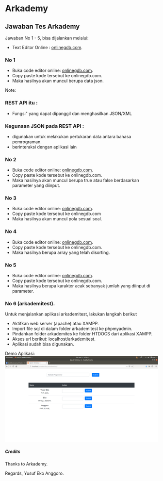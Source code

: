 # Arkademy

## Jawaban Tes Arkademy

Jawaban No 1 - 5, bisa dijalankan melalui:
- Text Editor Online : [onlinegdb.com](https://www.onlinegdb.com/).

### No 1
- Buka code editor online: [onlinegdb.com](https://www.onlinegdb.com/).
- Copy paste kode tersebut ke onlinegdb.com.
- Maka hasilnya akan muncul berupa data json.

Note:
### REST API itu :
- Fungsi" yang dapat dipanggil dan menghasilkan JSON/XML
### Kegunaan JSON pada REST API : 
- digunakan untuk melakukan pertukaran data antara bahasa pemrograman.
- berinteraksi dengan aplikasi lain 
### No 2
- Buka code editor online: [onlinegdb.com](https://www.onlinegdb.com/).
- Copy paste kode tersebut ke onlinegdb.com.
- Maka hasilnya akan muncul berupa true atau false berdasarkan parameter yang diinput.

### No 3
- Buka code editor online: [onlinegdb.com](https://www.onlinegdb.com/).
- Copy paste kode tersebut ke onlinegdb.com
- Maka hasilnya akan muncul pola sesuai soal.

### No 4
- Buka code editor online: [onlinegdb.com](https://www.onlinegdb.com/).
- Copy paste kode tersebut ke onlinegdb.com.
- Maka hasilnya berupa array yang telah disorting.

### No 5
- Buka code editor online: [onlinegdb.com](https://www.onlinegdb.com/).
- Copy paste kode tersebut ke onlinegdb.com.
- Maka hasilnya berupa karakter acak sebanyak jumlah yang diinput di parameter.

### No 6 (arkademitest).
Untuk menjalankan aplikasi arkademitest, lakukan langkah berikut
- Aktifkan web server (apache) atau XAMPP.
- Import file sql di dalam folder arkademitest ke phpmyadmin.
- Pindahkan folder arkademites ke folder HTDOCS dari aplikasi XAMPP.
- Akses url berikut: localhost/arkademitest.
- Aplikasi sudah bisa digunakan.

Demo Aplikasi:
![Demo Aplikasi](img/demo.png)

##### Credits
Thanks to Arkademy.

Regards, Yusuf Eko Anggoro.
